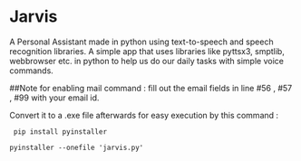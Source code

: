 # Jarvis
A Personal Assistant made in python using text-to-speech and speech recognition libraries.
A simple app that uses libraries like pyttsx3, smptlib, webbrowser etc. in python to help us do our daily tasks with simple voice commands.

##Note for enabling mail command : fill out the email fields in line #56 , #57 , #99 with your email id.

Convert it to a .exe file afterwards for easy execution by this command :

  ` pip install pyinstaller`

  
  `pyinstaller --onefile 'jarvis.py'`
